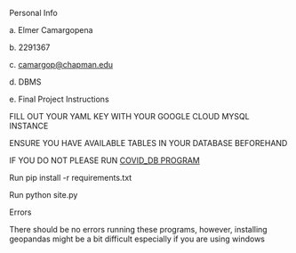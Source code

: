 Personal Info

a. Elmer Camargopena

b. 2291367

c. camargop@chapman.edu

d. DBMS

e. Final Project 
Instructions

FILL OUT YOUR YAML KEY WITH YOUR GOOGLE CLOUD MYSQL INSTANCE

ENSURE YOU HAVE AVAILABLE TABLES IN YOUR DATABASE BEFOREHAND

IF YOU DO NOT PLEASE RUN [COVID_DB PROGRAM](https://github.com/flapjackstan/covid_db)

Run pip install -r requirements.txt

Run python site.py

Errors

There should be no errors running these programs, however, installing geopandas might be a bit difficult especially if you are using windows